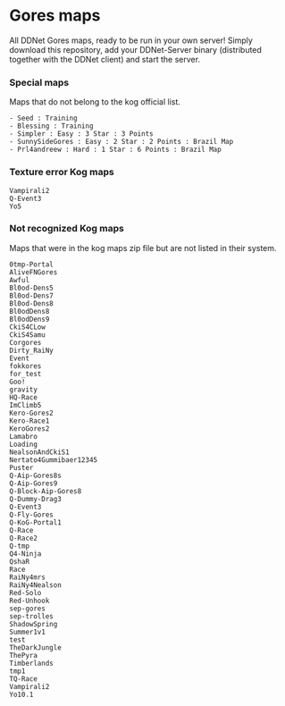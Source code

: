 Gores maps
==========

All DDNet Gores maps, ready to be run in your own server! Simply download this repository, add your DDNet-Server binary (distributed together with the DDNet client) and start the server.

### Special maps
Maps that do not belong to the kog official list.

```
- Seed : Training
- Blessing : Training
- Simpler : Easy : 3 Star : 3 Points
- SunnySideGores : Easy : 2 Star : 2 Points : Brazil Map
- Prl4andreew : Hard : 1 Star : 6 Points : Brazil Map
```

### Texture error Kog maps

```
Vampirali2
Q-Event3
Yo5
```

### Not recognized Kog maps
Maps that were in the kog maps zip file but are not listed in their system.

```
0tmp-Portal
AliveFNGores
Awful
Bl0od-Dens5
Bl0od-Dens7
Bl0od-Dens8
Bl0odDens8
Bl0odDens9
CkiS4CLow
CkiS4Samu
Corgores
Dirty_RaiNy
Event
fokkores
for_test
Goo!
gravity
HQ-Race
ImClimb5
Kero-Gores2
Kero-Race1
KeroGores2
Lamabro
Loading
NealsonAndCkiS1
Nertato4Gummibaer12345
Puster
Q-Aip-Gores8s
Q-Aip-Gores9
Q-Block-Aip-Gores8
Q-Dummy-Drag3
Q-Event3
Q-Fly-Gores
Q-KoG-Portal1
Q-Race
Q-Race2
Q-tmp
Q4-Ninja
QshaR
Race
RaiNy4mrs
RaiNy4Nealson
Red-Solo
Red-Unhook
sep-gores
sep-trolles
ShadowSpring
Summer1v1
test
TheDarkJungle
ThePyra
Timberlands
tmp1
TQ-Race
Vampirali2
Yo10.1
```